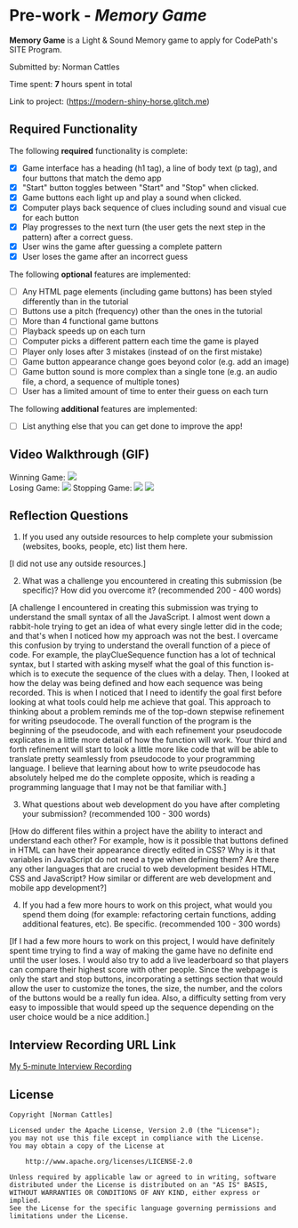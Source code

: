 # Pre-work - *Memory Game*

**Memory Game** is a Light & Sound Memory game to apply for CodePath's SITE Program. 

Submitted by: Norman Cattles

Time spent: **7** hours spent in total

Link to project: (https://modern-shiny-horse.glitch.me)

## Required Functionality

The following **required** functionality is complete:

* [x] Game interface has a heading (h1 tag), a line of body text (p tag), and four buttons that match the demo app
* [x] "Start" button toggles between "Start" and "Stop" when clicked. 
* [x] Game buttons each light up and play a sound when clicked. 
* [x] Computer plays back sequence of clues including sound and visual cue for each button
* [x] Play progresses to the next turn (the user gets the next step in the pattern) after a correct guess. 
* [x] User wins the game after guessing a complete pattern
* [x] User loses the game after an incorrect guess

The following **optional** features are implemented:

* [ ] Any HTML page elements (including game buttons) has been styled differently than in the tutorial
* [ ] Buttons use a pitch (frequency) other than the ones in the tutorial
* [ ] More than 4 functional game buttons
* [ ] Playback speeds up on each turn
* [ ] Computer picks a different pattern each time the game is played
* [ ] Player only loses after 3 mistakes (instead of on the first mistake)
* [ ] Game button appearance change goes beyond color (e.g. add an image)
* [ ] Game button sound is more complex than a single tone (e.g. an audio file, a chord, a sequence of multiple tones)
* [ ] User has a limited amount of time to enter their guess on each turn

The following **additional** features are implemented:

- [ ] List anything else that you can get done to improve the app!

## Video Walkthrough (GIF)

Winning Game:
![](http://g.recordit.co/gSlVv7dZPV.gif)  
Losing Game:
![](http://g.recordit.co/3zufI0X4No.gif) 
Stopping Game:
![](http://g.recordit.co/vQ8Z1dC88Z.gif) 
![](gif4-link-here)

## Reflection Questions
1. If you used any outside resources to help complete your submission (websites, books, people, etc) list them here. 

[I did not use any outside resources.]

2. What was a challenge you encountered in creating this submission (be specific)? How did you overcome it? (recommended 200 - 400 words) 

[A challenge I encountered in creating this submission was trying to understand the small syntax of all the JavaScript. I almost went down a rabbit-hole trying to get an idea of what every single letter did in the code; and that's when I noticed how my approach was not the best. I overcame this confusion by trying to understand the overall function of a piece of code. For example, the playClueSequence function has a lot of technical syntax, but I started with asking myself what the goal of this function is- which is to execute the sequence of the clues with a delay. Then, I looked at how the delay was being defined and how each sequence was being recorded. This is when I noticed that I need to identify the goal first before looking at what tools could help me achieve that goal. This approach to thinking about a problem reminds me of the top-down stepwise refinement for writing pseudocode. The overall function of the program is the beginning of the pseudocode, and with each refinement your pseudocode explicates in a little more detail of how the function will work. Your third and forth refinement will start to look a little more like code that will be able to translate pretty seamlessly from pseudocode to your programming language. I believe that learning about how to write pseudocode has absolutely helped me do the complete opposite, which is reading a programming language that I may not be that familiar with.]

3. What questions about web development do you have after completing your submission? (recommended 100 - 300 words) 

[How do different files within a project have the ability to interact and understand each other? For example, how is it possible that buttons defined in HTML can have their appearance directly edited in CSS? Why is it that variables in JavaScript do not need a type when defining them? Are there any other languages that are crucial to web development besides HTML, CSS and JavaScript? How similar or different are web development and mobile app development?]

4. If you had a few more hours to work on this project, what would you spend them doing (for example: refactoring certain functions, adding additional features, etc). Be specific. (recommended 100 - 300 words) 

[If I had a few more hours to work on this project, I would have definitely spent time trying to find a way of making the game have no definite end until the user loses. I would also try to add a live leaderboard so that players can compare their highest score with other people. Since the webpage is only the start and stop buttons, incorporating a settings section that would allow the user to customize the tones, the size, the number, and the colors of the buttons would be a really fun idea. Also, a difficulty setting from very easy to impossible that would speed up the sequence depending on the user choice would be a nice addition.]



## Interview Recording URL Link

[My 5-minute Interview Recording](https://www.youtube.com/watch?v=ht3e-lBOtiQ)


## License

    Copyright [Norman Cattles]

    Licensed under the Apache License, Version 2.0 (the "License");
    you may not use this file except in compliance with the License.
    You may obtain a copy of the License at

        http://www.apache.org/licenses/LICENSE-2.0

    Unless required by applicable law or agreed to in writing, software
    distributed under the License is distributed on an "AS IS" BASIS,
    WITHOUT WARRANTIES OR CONDITIONS OF ANY KIND, either express or implied.
    See the License for the specific language governing permissions and
    limitations under the License.
